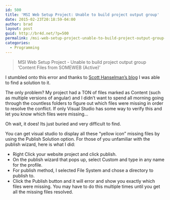 ```yaml
---
id: 500
title: 'MSI Web Setup Project: Unable to build project output group'
date: 2015-02-23T20:18:59-04:00
author: brad
layout: post
guid: http://br4d.net/?p=500
permalink: /msi-web-setup-project-unable-to-build-project-output-group-content-files-from-someweb-active/
categories:
  - Programming
---
```


>MSI Web Setup Project - Unable to build project output group ‘Content Files from SOMEWEB (Active)’

I stumbled onto this error and thanks to [Scott Hanselman’s blog](http://www.hanselman.com/blog/VisualStudioMSIProblemsUnableToBuildProjectOutputGroupContentFilesFromSOMEWEBActive.aspx "Scott Hanselman's blog") I was able to find a solution to it.

The only problem? My project had a TON of files marked as Content (such as multiple versions of angular) and I didn’t want to spend all morning going through the countless folders to figure out which files were missing in order to resolve the conflict. If only Visual Studio has some way to verify this and let you know which files were missing…

Oh wait, it does! Its just buried and very difficult to find.

You can get visual studio to display all these “yellow icon” missing files by using the Publish Solution option. For those of you unfamiliar with the publish wizard, here is what I did:

  * Right Click your website project and click publish.
  * On the publish wizard that pops up, select Custom and type in any name for the profile.
  * For publish method, I selected File System and chose a directory to publish to.
  * Click the Publish button and it will error and show you exactly which files were missing. You may have to do this multiple times until you get all the missing files resolved.
